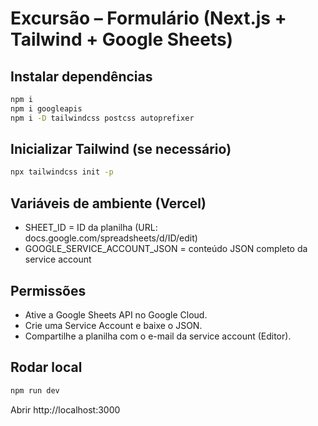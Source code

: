 # Excursão – Formulário (Next.js + Tailwind + Google Sheets)

## Instalar dependências
```bash
npm i
npm i googleapis
npm i -D tailwindcss postcss autoprefixer
```

## Inicializar Tailwind (se necessário)
```bash
npx tailwindcss init -p
```

## Variáveis de ambiente (Vercel)
- SHEET_ID = ID da planilha (URL: docs.google.com/spreadsheets/d/ID/edit)
- GOOGLE_SERVICE_ACCOUNT_JSON = conteúdo JSON completo da service account

## Permissões
- Ative a Google Sheets API no Google Cloud.
- Crie uma Service Account e baixe o JSON.
- Compartilhe a planilha com o e-mail da service account (Editor).

## Rodar local
```bash
npm run dev
```
Abrir http://localhost:3000
